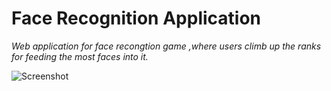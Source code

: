 # Face Recognition Application
*_Web application for face recongtion game ,where users climb up the ranks for feeding the most faces into it._*

![Screenshot](facerec.png)